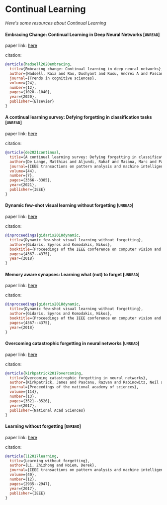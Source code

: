 # Continual Learning
*Here's some resources about Continual Learning*

#### Embracing Change: Continual Learning in Deep Neural Networks [`UNREAD`]

paper link: [here](https://www.cell.com/trends/cognitive-sciences/pdf/S1364-6613(20)30219-9.pdf)

citation:
```bibtex
@article{hadsell2020embracing,
  title={Embracing change: Continual learning in deep neural networks},
  author={Hadsell, Raia and Rao, Dushyant and Rusu, Andrei A and Pascanu, Razvan},
  journal={Trends in cognitive sciences},
  volume={24},
  number={12},
  pages={1028--1040},
  year={2020},
  publisher={Elsevier}
}
```

#### A continual learning survey: Defying forgetting in classification tasks [`UNREAD`]

paper link: [here](https://arxiv.org/pdf/1909.08383)

citation:
```bibtex
@article{de2021continual,
  title={A continual learning survey: Defying forgetting in classification tasks},
  author={De Lange, Matthias and Aljundi, Rahaf and Masana, Marc and Parisot, Sarah and Jia, Xu and Leonardis, Ale{\v{s}} and Slabaugh, Gregory and Tuytelaars, Tinne},
  journal={IEEE transactions on pattern analysis and machine intelligence},
  volume={44},
  number={7},
  pages={3366--3385},
  year={2021},
  publisher={IEEE}
}
```

#### Dynamic few-shot visual learning without forgetting [`UNREAD`]

paper link: [here](https://openaccess.thecvf.com/content_cvpr_2018/papers/Gidaris_Dynamic_Few-Shot_Visual_CVPR_2018_paper.pdf)

citation:
```bibtex
@inproceedings{gidaris2018dynamic,
  title={Dynamic few-shot visual learning without forgetting},
  author={Gidaris, Spyros and Komodakis, Nikos},
  booktitle={Proceedings of the IEEE conference on computer vision and pattern recognition},
  pages={4367--4375},
  year={2018}
}
```


#### Memory aware synapses: Learning what (not) to forget [`UNREAD`]

paper link: [here](http://openaccess.thecvf.com/content_ECCV_2018/papers/Rahaf_Aljundi_Memory_Aware_Synapses_ECCV_2018_paper.pdf)

citation:
```bibtex
@inproceedings{gidaris2018dynamic,
  title={Dynamic few-shot visual learning without forgetting},
  author={Gidaris, Spyros and Komodakis, Nikos},
  booktitle={Proceedings of the IEEE conference on computer vision and pattern recognition},
  pages={4367--4375},
  year={2018}
}
```


#### Overcoming catastrophic forgetting in neural networks [`UNREAD`]

paper link: [here](https://www.pnas.org/doi/pdf/10.1073/pnas.1611835114)

citation:
```bibtex
@article{kirkpatrick2017overcoming,
  title={Overcoming catastrophic forgetting in neural networks},
  author={Kirkpatrick, James and Pascanu, Razvan and Rabinowitz, Neil and Veness, Joel and Desjardins, Guillaume and Rusu, Andrei A and Milan, Kieran and Quan, John and Ramalho, Tiago and Grabska-Barwinska, Agnieszka and others},
  journal={Proceedings of the national academy of sciences},
  volume={114},
  number={13},
  pages={3521--3526},
  year={2017},
  publisher={National Acad Sciences}
}
```


#### Learning without forgetting [`UNREAD`]

paper link: [here](https://ieeexplore.ieee.org/ielaam/34/8520726/8107520-aam.pdf)

citation:
```bibtex
@article{li2017learning,
  title={Learning without forgetting},
  author={Li, Zhizhong and Hoiem, Derek},
  journal={IEEE transactions on pattern analysis and machine intelligence},
  volume={40},
  number={12},
  pages={2935--2947},
  year={2017},
  publisher={IEEE}
}
```